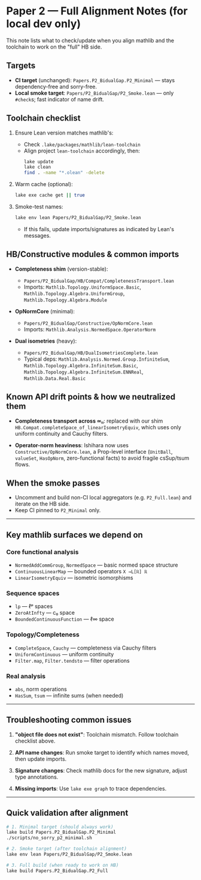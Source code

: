 # Paper 2 — Full Alignment Notes (for local dev only)

This note lists what to check/update when you align mathlib and the toolchain to work on the "full" HB side.

## Targets

- **CI target** (unchanged): `Papers.P2_BidualGap.P2_Minimal` — stays dependency-free and sorry-free.
- **Local smoke target**: `Papers/P2_BidualGap/P2_Smoke.lean` — only `#check`s; fast indicator of name drift.

## Toolchain checklist

1. Ensure Lean version matches mathlib's:
   - Check `.lake/packages/mathlib/lean-toolchain`
   - Align project `lean-toolchain` accordingly, then:
     ```bash
     lake update
     lake clean
     find . -name "*.olean" -delete
     ```

2. Warm cache (optional):
   ```bash
   lake exe cache get || true
   ```

3. Smoke-test names:
   ```bash
   lake env lean Papers/P2_BidualGap/P2_Smoke.lean
   ```
   - If this fails, update imports/signatures as indicated by Lean's messages.

## HB/Constructive modules & common imports

- **Completeness shim** (version-stable):
  - `Papers/P2_BidualGap/HB/Compat/CompletenessTransport.lean`
  - Imports: `Mathlib.Topology.UniformSpace.Basic`,
    `Mathlib.Topology.Algebra.UniformGroup`,
    `Mathlib.Topology.Algebra.Module`

- **OpNormCore** (minimal):
  - `Papers/P2_BidualGap/Constructive/OpNormCore.lean`
  - Imports: `Mathlib.Analysis.NormedSpace.OperatorNorm`

- **Dual isometries** (heavy):
  - `Papers/P2_BidualGap/HB/DualIsometriesComplete.lean`
  - Typical deps: `Mathlib.Analysis.Normed.Group.InfiniteSum`,
    `Mathlib.Topology.Algebra.InfiniteSum.Basic`,
    `Mathlib.Topology.Algebra.InfiniteSum.ENNReal`,
    `Mathlib.Data.Real.Basic`

## Known API drift points & how we neutralized them

- **Completeness transport across ≃ₗᵢ**: replaced with our shim
  `HB.Compat.completeSpace_of_linearIsometryEquiv`, which uses only uniform continuity and Cauchy filters.

- **Operator-norm heaviness**: Ishihara now uses `Constructive/OpNormCore.lean`, a Prop-level interface
  (`UnitBall`, `valueSet`, `HasOpNorm`, zero-functional facts) to avoid fragile csSup/tsum flows.

## When the smoke passes

- Uncomment and build non-CI local aggregators (e.g. `P2_Full.lean`) and iterate on the HB side.
- Keep CI pinned to `P2_Minimal` only.

---

## Key mathlib surfaces we depend on

### Core functional analysis
- `NormedAddCommGroup`, `NormedSpace` — basic normed space structure
- `ContinuousLinearMap` — bounded operators `X →L[ℝ] ℝ`
- `LinearIsometryEquiv` — isometric isomorphisms

### Sequence spaces
- `lp` — ℓᵖ spaces
- `ZeroAtInfty` — c₀ space
- `BoundedContinuousFunction` — ℓ∞ space

### Topology/Completeness
- `CompleteSpace`, `Cauchy` — completeness via Cauchy filters
- `UniformContinuous` — uniform continuity
- `Filter.map`, `Filter.tendsto` — filter operations

### Real analysis
- `abs`, norm operations
- `HasSum`, `tsum` — infinite sums (when needed)

---

## Troubleshooting common issues

1. **"object file does not exist"**: Toolchain mismatch. Follow toolchain checklist above.

2. **API name changes**: Run smoke target to identify which names moved, then update imports.

3. **Signature changes**: Check mathlib docs for the new signature, adjust type annotations.

4. **Missing imports**: Use `lake exe graph` to trace dependencies.

---

## Quick validation after alignment

```bash
# 1. Minimal target (should always work)
lake build Papers.P2_BidualGap.P2_Minimal
./scripts/no_sorry_p2_minimal.sh

# 2. Smoke target (after toolchain alignment)
lake env lean Papers/P2_BidualGap/P2_Smoke.lean

# 3. Full build (when ready to work on HB)
lake build Papers.P2_BidualGap.P2_Full
```